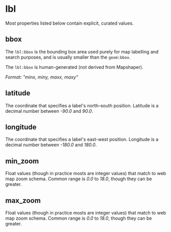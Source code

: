 # lbl
Most properties listed below contain explicit, curated values.

## bbox
The `lbl:bbox` is the bounding box area used purely for map labelling and search purposes, and is usually smaller than the `geom:bbox`.

The `lbl:bbox` is human-generated (not derived from Mapshaper).


_Format: "minx, miny, maxx, maxy"_

## latitude
The coordinate that specifies a label's north–south position. Latitude is a decimal number between _-90.0_ and _90.0_.

## longitude
The coordinate that specifies a label's east-west position. Longitude is a decimal number between _-180.0_ and _180.0_.

## min_zoom
Float values (though in practice mosts are integer values) that match to web map zoom schema. Common range is _0.0_ to _18.0_, though they can be greater.

## max_zoom
Float values (though in practice mosts are integer values) that match to web map zoom schema. Common range is _0.0_ to _18.0_, though they can be greater.